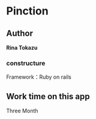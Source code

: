 # Pinction
## Author
**Rina Tokazu**
### constructure
Framework：Ruby on rails

## Work time on this app
Three Month
